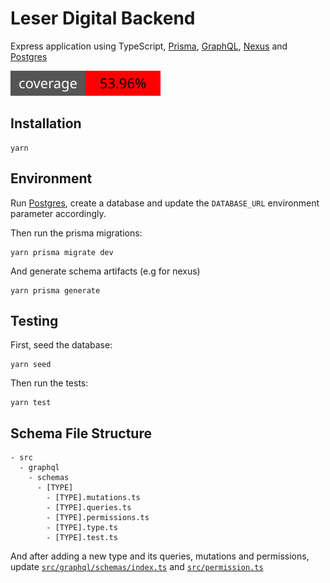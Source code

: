 # Leser Digital Backend
Express application using TypeScript, [Prisma](https://www.prisma.io/), [GraphQL](https://graphql.org/), [Nexus](https://nexusjs.org/) and [Postgres](https://www.postgresql.org/)

![coverage](./badges/coverage.svg)

## Installation

```
yarn
```

## Environment

Run [Postgres](https://www.postgresql.org/), create a database and update the `DATABASE_URL` environment parameter accordingly.

Then run the prisma migrations:
```
yarn prisma migrate dev
```

And generate schema artifacts (e.g for nexus)
```
yarn prisma generate
```

## Testing

First, seed the database:
```
yarn seed
```

Then run the tests:
```
yarn test
```

## Schema File Structure

```
- src
  - graphql
    - schemas
      - [TYPE]
        - [TYPE].mutations.ts
        - [TYPE].queries.ts
        - [TYPE].permissions.ts
        - [TYPE].type.ts
        - [TYPE].test.ts
```
And after adding a new type and its queries, mutations and permissions, update [`src/graphql/schemas/index.ts`](https://github.com/ludwigschub/fullstack-backend-template/blob/main/src/graphql/schemas/index.ts) and [`src/permission.ts`](https://github.com/ludwigschub/fullstack-backend-template/blob/main/src/graphql/permission.ts)
